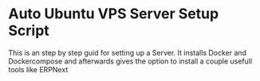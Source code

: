 # Auto Ubuntu VPS Server Setup Script
 This is an step by step guid for setting up a Server. It installs Docker and Dockercompose and afterwards gives the option to install a couple usefull tools like ERPNext
